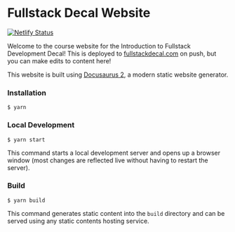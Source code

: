 # Fullstack Decal Website
[![Netlify Status](https://api.netlify.com/api/v1/badges/886680d8-ff65-4bb4-bb72-bdbba6aaa3b4/deploy-status)](https://app.netlify.com/sites/fullstack-decal/deploys)

Welcome to the course website for the Introduction to Fullstack Development Decal! This is deployed to [fullstackdecal.com](https://fullstackdecal.com) on push, but you can make edits to content here!

This website is built using [Docusaurus 2](https://docusaurus.io/), a modern static website generator.

### Installation

```
$ yarn
```

### Local Development

```
$ yarn start
```

This command starts a local development server and opens up a browser window (most changes are reflected live without having to restart the server).

### Build

```
$ yarn build
```

This command generates static content into the `build` directory and can be served using any static contents hosting service.

